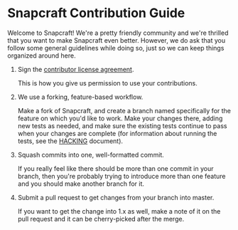 # Snapcraft Contribution Guide

Welcome to Snapcraft! We're a pretty friendly community and we're thrilled that
you want to make Snapcraft even better. However, we do ask that you follow some
general guidelines while doing so, just so we can keep things organized around
here.

1. Sign the [contributor license agreement][1].

   This is how you give us permission to use your contributions.

2. We use a forking, feature-based workflow.

   Make a fork of Snapcraft, and create a branch named specifically for the
   feature on which you'd like to work. Make your changes there, adding new
   tests as needed, and make sure the existing tests continue to pass when your
   changes are complete (for information about running the tests, see the
   [HACKING][2] document).

3. Squash commits into one, well-formatted commit.

   If you really feel like there should be more than one commit in your branch,
   then you're probably trying to introduce more than one feature and you should
   make another branch for it.

4. Submit a pull request to get changes from your branch into master.

   If you want to get the change into 1.x as well, make a note of it on the pull
   request and it can be cherry-picked after the merge.

[1]: http://www.ubuntu.com/legal/contributors/
[2]: HACKING.md
